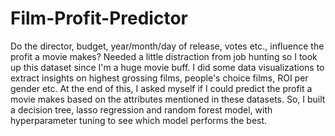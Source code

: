 # Film-Profit-Predictor
Do the director, budget, year/month/day of release, votes etc., influence the profit a movie makes?
Needed a little distraction from job hunting so I took up this dataset since I'm a huge movie buff. I did some data visualizations to extract insights on highest grossing films, people's choice films, ROI per gender etc. At the end of this, I asked myself if I could predict the profit a movie makes based on the attributes mentioned in these datasets. So, I built a decision tree, lasso regression and random forest model, with hyperparameter tuning to see which model performs the best.
